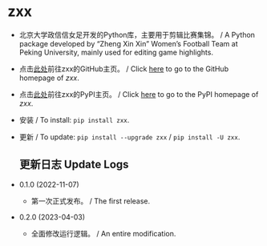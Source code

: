 # zxx

* 北京大学政信信女足开发的Python库，主要用于剪辑比赛集锦。 / A Python package developed by “Zheng Xin Xin” Women’s Football Team at Peking University, mainly used for editing game highlights.

* 点击[此处](https://github.com/PKU-Zyf/zxx)前往zxx的GitHub主页。 / Click [here](https://github.com/PKU-Zyf/zxx) to go to the GitHub homepage of  *zxx*.

* 点击[此处](https://pypi.org/project/zxx)前往zxx的PyPI主页。 / Click [here](https://pypi.org/project/zxx) to go to the PyPI homepage of *zxx*.

* 安装 / To install: `pip install zxx`.

* 更新 / To update: `pip install --upgrade zxx` / `pip install -U zxx`.

  ## 更新日志 Update Logs

* 0.1.0 (2022-11-07)
  * 第一次正式发布。 / The first release.

* 0.2.0 (2023-04-03)

  * 全面修改运行逻辑。 / An entire modification.
